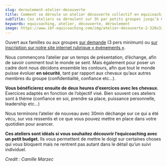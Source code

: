 ```yaml
---
slug: deroulement-atelier-decouverte
title: Comment se déroule un atelier découverte collectif en equicoaching ?
subTitle: Ces ateliers se déroulent sur 3h par petits groupes jusqu’à 6 personnes.
keywords: equicoaching, atelier, découverte, déroulement
image: https://www.ibf-equicoaching.com/img/atelier-decouverte-2-320x320.webp
---
```

Ouvert aux familles ou aux groupes [sur demande](/contact) (3 pers minimum) ou [sur inscription sur notre site internet rubrique « événements »](/events).

Nous commençons l’atelier par un temps de présentation, d’échange, afin de savoir comment tout le monde se sent. Mais également pour poser un cadre dont nous décidons ensemble les contours, afin que tout le monde puisse évoluer **en sécurité**, tant par rapport aux chevaux qu’aux autres membres du groupe (confidentialité, confiance etc…).

**Vous bénéficierez ensuite de deux heures d’exercices avec les chevaux.** Exercices adaptés en fonction de l’objectif visé. Bien souvent ces ateliers sont à thème (confiance en soi, prendre sa place, puissance personnelle, leadership etc…)

Nous terminons l’atelier de nouveau avec 30min déchange sur ce qui a été vécu, sur vos ressentis et ce que vous pouvez mettre en place dans votre quotidien pour avancer.

**Ces ateliers sont idéals si vous souhaitez découvrir l’equicoaching avec un petit budget.** Ils vous permettent de mettre le doigt sur certaines choses qui vous bloquent mais ne rentrent pas autant dans le détail qu’un suivi individuel.

*Credit : Camille Marzec*